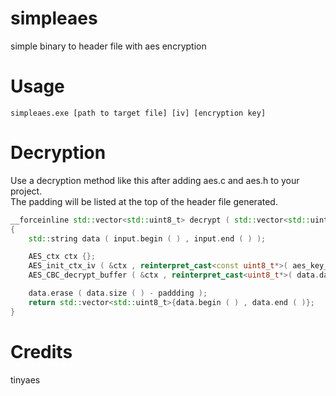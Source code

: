 # simpleaes
simple binary to header file with aes encryption

# Usage
```
simpleaes.exe [path to target file] [iv] [encryption key]
```

# Decryption
Use a decryption method like this after adding aes.c and aes.h to your project. <br>
The padding will be listed at the top of the header file generated.

```c++
__forceinline std::vector<std::uint8_t> decrypt ( std::vector<std::uint8_t> input , std::string_view aes_key_1 , std::string_view aes_key_2,  int paddding )
{
	std::string data ( input.begin ( ) , input.end ( ) );

	AES_ctx ctx {};
	AES_init_ctx_iv ( &ctx , reinterpret_cast<const uint8_t*>( aes_key_1.data(  ) ) , reinterpret_cast<const uint8_t*>( aes_key_2.data(  ) ) );
	AES_CBC_decrypt_buffer ( &ctx , reinterpret_cast<uint8_t*>( data.data ( ) ) , data.size ( ) );

	data.erase ( data.size ( ) - paddding );
	return std::vector<std::uint8_t>{data.begin ( ) , data.end ( )};
}
```
# Credits
tinyaes
